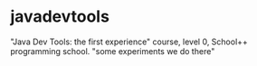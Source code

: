 # javadevtools
"Java Dev Tools: the first experience" course, level 0, School++ programming school.
"some experiments we do there"
